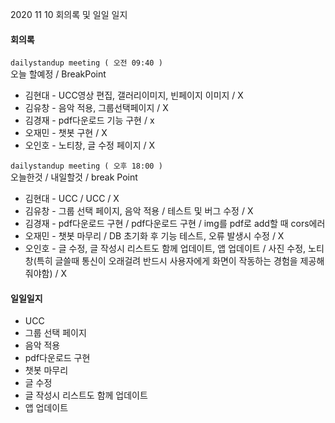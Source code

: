 2020 11 10 회의록 및 일일 일지



#### 회의록

`dailystandup meeting ( 오전 09:40 )`<br>
오늘 할예정 / BreakPoint

- 김현대 - UCC영상 편집, 갤러리이미지, 빈페이지 이미지 / X
- 김유창 - 음악 적용, 그룹선택페이지 / X
- 김경재 - pdf다운로드 기능 구현 / x
- 오재민 - 챗봇 구현 / X
- 오인호 - 노티창, 글 수정 페이지 / X







`dailystandup meeting ( 오후 18:00 )`<br>
오늘한것 / 내일할것 /  break Point

- 김현대 - UCC / UCC / X
- 김유창 - 그룹 선택 페이지, 음악 적용 / 테스트 및 버그 수정 / X
- 김경재 - pdf다운로드 구현 / pdf다운로드 구현 / img를 pdf로 add할 때 cors에러
- 오재민 - 챗봇 마무리 / DB 초기화 후 기능 테스트, 오류 발생시 수정 / X
- 오인호 - 글 수정, 글 작성시 리스트도 함께 업데이트, 앱 업데이트 / 사진 수정, 노티 창(특히 글쓸때 통신이 오래걸려 반드시 사용자에게 화면이 작동하는 경험을 제공해줘야함) / X





#### 일일일지

- UCC 
- 그룹 선택 페이지
- 음악 적용
- pdf다운로드 구현
- 챗봇 마무리
- 글 수정
- 글 작성시 리스트도 함께 업데이트
- 앱 업데이트
